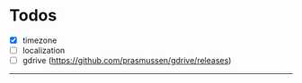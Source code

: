 # Todos

- [X] timezone
- [ ] localization
- [ ] gdrive (https://github.com/prasmussen/gdrive/releases)

---
